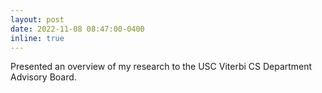 ```yaml
---
layout: post
date: 2022-11-08 08:47:00-0400
inline: true
---
```


Presented an overview of my research to the USC Viterbi CS Department Advisory Board.
